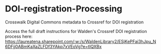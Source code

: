 # DOI-registration-Processing
 Crosswalk Digital Commons metadata to Crossref for DOI registration

Access the full draft instructions for Walden's Crossref DOI registration process here: https://laureatena.sharepoint.com/:w:/s/WaldenLibrary2/ESjKePFai3hJpu_N6DFjj0ABmKaXaZLFDf3YAkp7xVEoVg?e=tIQXBx